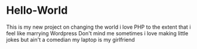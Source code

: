 # Hello-World
This is my new project on changing the world
i love PHP to the extent that i feel like marrying Wordpress
Don't mind me sometimes i love making little jokes but ain't a comedian
my laptop is my girlfriend
